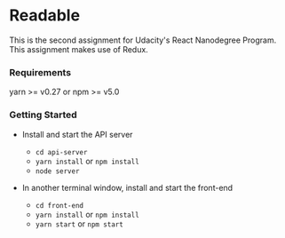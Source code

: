# Readable

This is the second assignment for Udacity's React Nanodegree Program. This assignment makes use of Redux.

### Requirements
yarn >= v0.27 or npm >= v5.0

### Getting Started

* Install and start the API server
    - `cd api-server`
    - `yarn install` or `npm install`
    - `node server`
    
* In another terminal window, install and start the front-end
    - `cd front-end`
    - `yarn install` or `npm install`
    - `yarn start` or `npm start`
